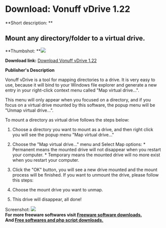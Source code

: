 # Download: Vonuff vDrive 1.22

**Short description: **

## Mount any directory/folder to a virtual drive.

  
**Thumbshot: **![](http://www.freewarefiles.com/screenshot/vvdrive_md.gif)   
  
**Download link:** [Download Vonuff vDrive 1.22](http://freesoftwares.boysofts.com/Vonuff-vDrive_program_59166.html)  
  

**Publisher's Description**  
  

Vonuff vDrive is a tool for mapping directories to a drive. It is very easy to
use, because it will bind to your Windows file explorer and generate a new
entry in your right-click context menu called "Map virtual drive...".

This menu will only appear when you focused on a directory, and if you focus
on a virtual drive mounted by this software, the popup menu will be "Unmap
virtual drive...".

To mount a directory as virtual drive follows the steps below:

  1. Choose a directory you want to mount as a drive, and then right click you will see the popup menu "Map virtual drive..." 
  2. Choose the "Map virtual drive..." menu and Select Map options: 
    * Permanent means the mounted drive will not disappear when you restart your computer. 
    * Temporary means the mounted drive will no more exist when you restart your computer. 
  3. Click the "OK" button, you will see a new drive mounted and the mount process will be finished. 
If you want to unmount the drive, please follow this steps:

  1. Choose the mount drive you want to unmap. 
  2. This drive will disappear, all done! 

  
  
Screenshot: ![](http://www.freewarefiles.com/screenshot/vvdrive.gif)  
**For more freeware softwares visit [Freeware software downloads.](http://freesoftwares.boysofts.com/)**   
**And [Free softwares and php script downloads.](http://www.boysofts.com/)**

